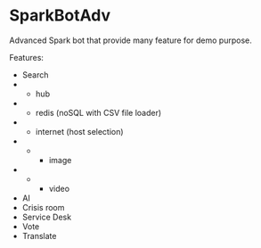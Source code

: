 # SparkBotAdv
Advanced Spark bot that provide many feature for demo purpose.

Features:
* Search
* * hub
* * redis (noSQL with CSV file loader)
* * internet (host selection)
* * * image
* * * video
* AI
* Crisis room
* Service Desk
* Vote
* Translate
